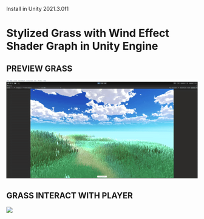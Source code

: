 Install in Unity 2021.3.0f1

# Stylized Grass with Wind Effect Shader Graph in Unity Engine

## PREVIEW GRASS
![](https://github.com/ck-source92/Exploring-Grass/blob/main/Assets/Res/CK/Preview.gif)

## GRASS INTERACT WITH PLAYER
![](https://github.com/ck-source92/Exploring-Grass/blob/main/Assets/Res/CK/PreviewInteractPlayer.gif)

